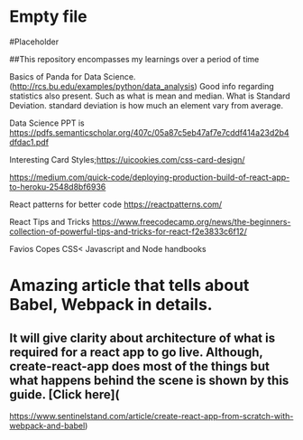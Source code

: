 # Empty file
#Placeholder

##This repository encompasses my learnings over a period  of time

Basics of Panda for Data Science.(http://rcs.bu.edu/examples/python/data_analysis)
Good info regarding statistics also present. Such as what is mean and median.
What is Standard Deviation. standard deviation is how much an element vary from average.

Data Science PPT is https://pdfs.semanticscholar.org/407c/05a87c5eb47af7e7cddf414a23d2b4dfdac1.pdf

Interesting Card Styles;https://uicookies.com/css-card-design/

https://medium.com/quick-code/deploying-production-build-of-react-app-to-heroku-2548d8bf6936

React patterns for better code
https://reactpatterns.com/

React Tips and Tricks
https://www.freecodecamp.org/news/the-beginners-collection-of-powerful-tips-and-tricks-for-react-f2e3833c6f12/

Favios Copes CSS< Javascript and Node handbooks

# Amazing article that tells about Babel, Webpack in details.
## It will give clarity about architecture of what is required for a react app to go live. Although, create-react-app does most of the things but what happens behind the scene is shown by this guide. [Click here](
https://www.sentinelstand.com/article/create-react-app-from-scratch-with-webpack-and-babel)
